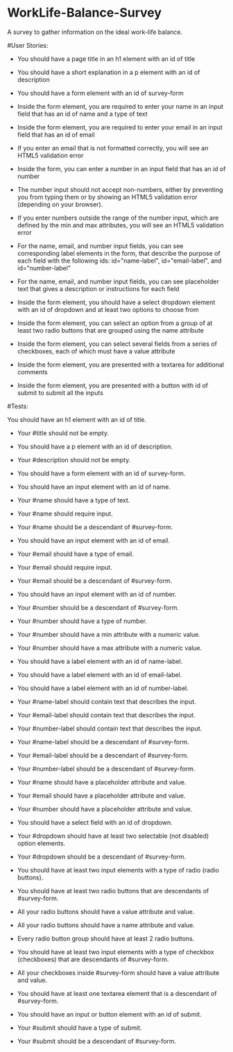 # WorkLife-Balance-Survey
A survey to gather information on the ideal work-life balance.

#User Stories:

* You should have a page title in an h1 element with an id of title

* You should have a short explanation in a p element with an id of description

* You should have a form element with an id of survey-form

* Inside the form element, you are required to enter your name in an input field that has an id of name and a type of text

* Inside the form element, you are required to enter your email in an input field that has an id of email

* If you enter an email that is not formatted correctly, you will see an HTML5 validation error

* Inside the form, you can enter a number in an input field that has an id of number

* The number input should not accept non-numbers, either by preventing you from typing them or by showing an HTML5 validation error (depending on your browser).

* If you enter numbers outside the range of the number input, which are defined by the min and max attributes, you will see an HTML5 validation error

* For the name, email, and number input fields, you can see corresponding label elements in the form, that describe the purpose of each field with the following ids: id="name-label", id="email-label", and 
id="number-label"

* For the name, email, and number input fields, you can see placeholder text that gives a description or instructions for each field

* Inside the form element, you should have a select dropdown element with an id of dropdown and at least two options to choose from

* Inside the form element, you can select an option from a group of at least two radio buttons that are grouped using the name attribute

* Inside the form element, you can select several fields from a series of checkboxes, each of which must have a value attribute

* Inside the form element, you are presented with a textarea for additional comments

* Inside the form element, you are presented with a button with id of submit to submit all the inputs

#Tests:

You should have an h1 element with an id of title.
* Your #title should not be empty.

* You should have a p element with an id of description.

* Your #description should not be empty.

* You should have a form element with an id of survey-form.

* You should have an input element with an id of name.

* Your #name should have a type of text.

* Your #name should require input.

* Your #name should be a descendant of #survey-form.

* You should have an input element with an id of email.

* Your #email should have a type of email.

* Your #email should require input.

* Your #email should be a descendant of #survey-form.

* You should have an input element with an id of number.

* Your #number should be a descendant of #survey-form.

* Your #number should have a type of number.

* Your #number should have a min attribute with a numeric value.

* Your #number should have a max attribute with a numeric value.

* You should have a label element with an id of name-label.

* You should have a label element with an id of email-label.

* You should have a label element with an id of number-label.

* Your #name-label should contain text that describes the input.

* Your #email-label should contain text that describes the input.

* Your #number-label should contain text that describes the input.

* Your #name-label should be a descendant of #survey-form.

* Your #email-label should be a descendant of #survey-form.

* Your #number-label should be a descendant of #survey-form.

* Your #name should have a placeholder attribute and value.

* Your #email should have a placeholder attribute and value.

* Your #number should have a placeholder attribute and value.

* You should have a select field with an id of dropdown.

* Your #dropdown should have at least two selectable (not disabled) option elements.

* Your #dropdown should be a descendant of #survey-form.

* You should have at least two input elements with a type of radio (radio buttons).

* You should have at least two radio buttons that are descendants of #survey-form.

* All your radio buttons should have a value attribute and value.

* All your radio buttons should have a name attribute and value.

* Every radio button group should have at least 2 radio buttons.

* You should have at least two input elements with a type of checkbox (checkboxes) that are descendants of #survey-form.

* All your checkboxes inside #survey-form should have a value attribute and value.

* You should have at least one textarea element that is a descendant of #survey-form.

* You should have an input or button element with an id of submit.

* Your #submit should have a type of submit.

* Your #submit should be a descendant of #survey-form.